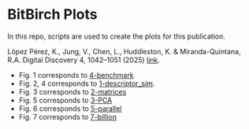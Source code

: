# BitBirch Plots

In this repo, scripts are used to create the plots for this publication. 

López Pérez, K., Jung, V., Chen, L., Huddleston, K. & Miranda-Quintana, R.A. Digital Discovery 4, 1042–1051 (2025) [link](https://pubs.rsc.org/en/content/articlelanding/2025/dd/d5dd00030k).

- Fig. 1 corresponds to [4-benchmark](4-benchmark)
- Fig. 2, 4 corresponds to [1-descriptor_sim](1-descriptor_sim).
- Fig. 3 corresponds to [2-matrices](2-matrices)
- Fig. 5 corresponds to [3-PCA](3-PCA)
- Fig. 6 corresponds to [5-parallel](5-parallel)
- Fig. 7 corresponds to [7-billion](7-billion)
